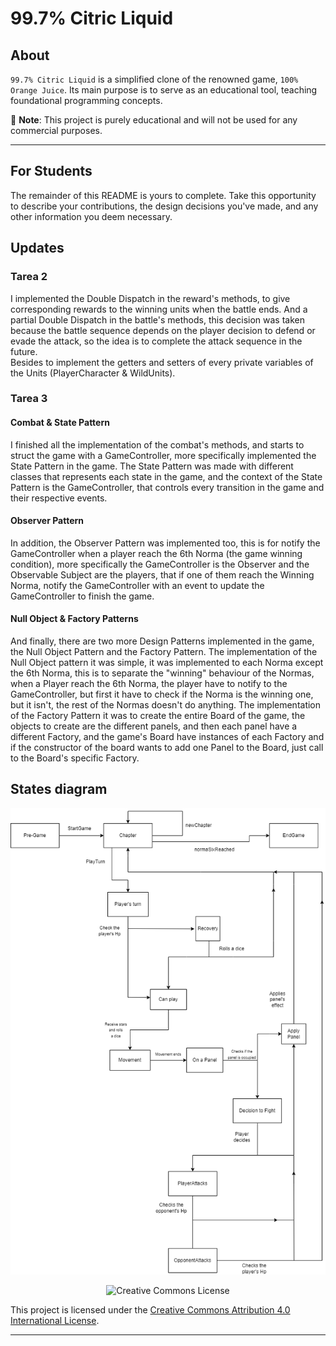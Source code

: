 # 99.7% Citric Liquid

## About

`99.7% Citric Liquid` is a simplified clone of the renowned game, `100% Orange Juice`. Its main
purpose is to serve as an educational tool, teaching foundational programming concepts.

📢 **Note**: This project is purely educational and will not be used for any commercial purposes.

---

## For Students

The remainder of this README is yours to complete. Take this opportunity to describe your
contributions, the design decisions you've made, and any other information you deem necessary.

## Updates
### Tarea 2
I implemented the Double Dispatch in the reward's methods, to give corresponding rewards to the winning units when the battle
ends. And a partial Double Dispatch in the battle's methods, this decision was taken because the battle sequence
depends on the player decision to defend or evade the attack, so the idea is to complete the attack sequence in the 
future. \
Besides to implement the getters and setters of every private variables of the Units (PlayerCharacter & WildUnits).

### Tarea 3

#### Combat & State Pattern
I finished all the implementation of the combat's methods, and starts to struct the game with a
GameController, more specifically implemented the State Pattern in the game. The State Pattern was made with 
different classes that represents each state in the game, and the context of the State Pattern 
is the GameController, that controls every transition in the game and their respective events.

#### Observer Pattern
In addition, the Observer Pattern was implemented too, this is for notify the GameController when
a player reach the 6th Norma (the game winning condition), more specifically the GameController 
is the Observer and the Observable Subject are the players, that if one of them reach the Winning Norma,
notify the GameController with an event to update the GameController to finish the game.

#### Null Object & Factory Patterns
And finally, there are two more Design Patterns implemented in the game, the Null Object Pattern and 
the Factory Pattern. The implementation of the Null Object pattern it was simple, it was implemented to
each Norma except the 6th Norma, this is to separate the "winning" behaviour of the Normas,
when a Player reach the 6th Norma, the player have to notify to the GameController, but
first it have to check if the Norma is the winning one, but it isn't, the rest of the Normas
doesn't do anything. The implementation of the Factory Pattern it was to create the entire
Board of the game, the objects to create are the different panels, and then each panel have
a different Factory, and the game's Board have instances of each Factory and if the constructor
of the board wants to add one Panel to the Board, just call to the Board's specific Factory.


## States diagram

![Diagrama de estados](docs/diagrama-estados%20.png)

<div style="text-align:center;">
    <img src="https://i.creativecommons.org/l/by/4.0/88x31.png" alt="Creative Commons License">
</div>

This project is licensed under the [Creative Commons Attribution 4.0 International License](http://creativecommons.org/licenses/by/4.0/).

---
